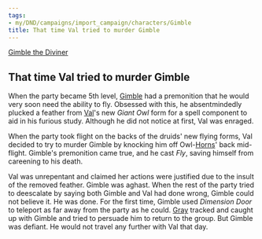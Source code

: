 ```yaml
---
tags:
- my/DND/campaigns/import_campaign/characters/Gimble
title: That time Val tried to murder Gimble
---
```



[Gimble the Diviner](/dnd/characters/gimble-the-diviner/)

## That time Val tried to murder Gimble

When the party became 5th level, [Gimble](/dnd/characters/gimble-the-diviner/) had a premonition that he would very soon need the ability to fly. Obsessed with this, he absentmindedly plucked a feather from [Val](/dnd/characters/val/)'s new *Giant Owl* form for a spell component to aid in his furious study. Although he did not notice at first, Val was enraged.

When the party took flight on the backs of the druids' new flying forms, Val decided to try to murder Gimble by knocking him off Owl-[Horns](/dnd/characters/horns/)' back mid-flight. Gimble's premonition came true, and he cast *Fly*, saving himself from careening to his death.

Val was unrepentant and claimed her actions were justified due to the insult of the removed feather. Gimble was aghast. When the rest of the party tried to deescalate by saying both Gimble and Val had done wrong, Gimble could not believe it. He was done. For the first time, Gimble used *Dimension Door* to teleport as far away from the party as he could. [Gray](/dnd/characters/haeltin-var-astora/) tracked and caught up with Gimble and tried to persuade him to return to the group. But Gimble was defiant. He would not travel any further with Val that day.
